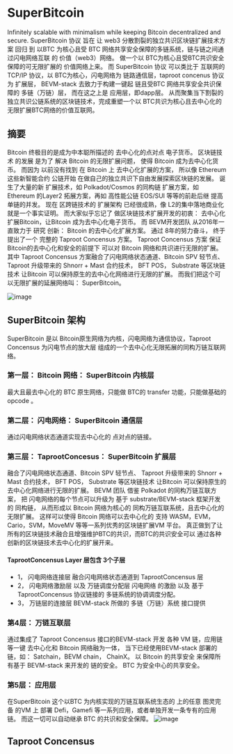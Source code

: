 # SuperBitcoin
Infinitely scalable with minimalism while keeping Bitcoin decentralized and secure.
SuperBitcoin 协议 旨在 让 web3 分散割裂的独立共识区块链扩展技术方案 回归 到 以BTC 为核心且受 BTC 网络共享安全保障的多链系统，链与链之间通过闪电网络互联 的 价值（web3）网络。
做一个以 BTC为核心且受BTC共识安全保障的可无限扩展的 价值网络上来。 而 SuperBitcoin 协议 可以类比于 互联网的TCP/IP 协议，以 BTC为核心，闪电网络为 链路通信层，taproot concenus 协议为 扩展层， BEVM-stack 去致力于构建一键起 链且受BTC 网络共享安全共识保障的 多链（万链）层， 而在这之上是 应用层，即dapp层。 
从而聚集当下割裂的独立共识公链系统的区块链技术，完成重塑一个以 BTC共识为核心且去中心化的无限扩展BTC网络的价值互联网。


## 摘要
Bitcoin 终极目的是成为中本聪所描述的 去中心化的点对点 电子货币。
区块链技术 的发展 是为了 解决 Bitcoin 的无限扩展问题， 使得 Bitcoin 成为去中心化货币。
而因为 以前没有找到 在 Bitcoin 上 去中心化扩展的方案， 所以像 Ethereum 这些新智能合约 公链开始 在做自己的独立共识下自由发展探索区块链的发展。
诞生了大量的新 扩展技术，如 Polkadot/Cosmos 的同构链 扩展方案，如 Ethereum 的Layer2 拓展方案，再如 高性能公链 EOS/SUI 等等的前赴后继 提高单链的并发。 
现在 区跨链技术的 扩展架构 已经很成熟，像 L2的集中落地商业化就是一个事实证明。 而大家似乎忘记了 做区块链技术扩展开发的初衷： 去中心化扩展Bitcoin，让Bitcoin 成为去中心化电子货币。
而 BEVM开发团队 从2016年一直致力于 研究 创新： Bitcoin 的去中心化扩展方案。 通过 8年的努力奋斗， 终于提出了一个 完整的 Taproot Concensus 方案。 
Taproot Concensus 方案 保证 Bitcoin的去中心化和安全的前提下 可以对 Bitcoin 网络和共识进行无限的扩展。
其中 Taproot Concensus 方案融合了闪电网络状态通道、Bitcoin SPV 轻节点、 Taproot 升级带来的 Shnorr + Mast 合约技术， BFT POS， Substrate 等区块链技术 让Bitcoin 可以保持原生的去中心化网络进行无限的扩展。
而我们把这个可以无限扩展的延展网络叫： SuperBitcoin。


![image](https://github.com/user-attachments/assets/577b5cfc-2934-4e07-89c0-25943cfb9a1a)
## SuperBitcoin 架构
SuperBitcoin 是以 Bitcoin原生网络为内核，闪电网络为通信协议，Taproot Concensus 为闪电节点的放大层 组成的一个去中心化无限拓展的同构万链互联网络。
### 第一层： Bitcoin 网络： SuperBitcoin 内核层
最大且最去中心化的 BTC 原生网络，只能做 BTC的 transfer 功能，只能做基础的 opcode 。
### 第二层： 闪电网络： SuperBitcoin 通信层
通过闪电网络状态通道实现去中心化的 点对点的链接。
### 第三层： TaprootConcesus： SuperBitcoin 扩展层
融合了闪电网络状态通道、Bitcoin SPV 轻节点、 Taproot 升级带来的 Shnorr + Mast 合约技术， BFT POS， Substrate 等区块链技术 让Bitcoin 可以保持原生的去中心化网络进行无限的扩展。
BEVM 团队 借鉴 Polkadot 的同构万链互联方案， 把 闪电网络的每个节点可以升级为 基于 substrate/BEVM-stack 框架开发的 同构链， 从而形成以 Bitcoin 网络为核心的 同构万链互联系统，且去中心化的无限扩展。 
这样可以使得 Bitcoin 网络可以去中心化的 支持 WASM，EVM，Cario，SVM，MoveMV 等等一系列优秀的区块链扩展VM 平台。 真正做到了让所有的区块链技术融合且增强维护BTC的共识，而BTC的共识安全可以 通过各种创新的区块链技术去中心化的扩展开来。

#### TaprootConcensus Layer 层包含 3个子层
- 1， 闪电网络连接层
融合闪电网络状态通道到 TaprootConcensus 层
- 2， 闪电网络激励层 以及 万链调度分配层
 闪电网络 的激励 以及 基于TaprootConcensus 协议链接的 多链系统的协调调度分配。
- 3， 万链层的连接层
BEVM-stack 所做的 多链（万链）系统 接口提供
### 第4层： 万链互联层
通过集成了 Taproot Concensus 接口的BEVM-stack 开发 各种 VM 链，应用链等一键 去中心化和 Bitcoin 网络融为一体， 当下已经使用BEVM-stack 部署的链，如： Satchain，BEVM chain， ChainX。
以 Bitcoin 的共享安全 来保障所有基于 BEVM-stack 来开发的 链的安全。 BTC 为安全中心的共享安全。
### 第5层： 应用层
在SuperBitcoin 这个以BTC 为内核实现的万链互联系统生态的 上的任意 图灵完备 的VM 上 部署 Defi，Gamefi 等一系列应用，或者单独开发一条专有的应用链。 而这一切可以自动继承 BTC 的共识和安全保障。
![image](https://github.com/user-attachments/assets/f7f54ac2-1a6e-4129-91f2-bcea884e1492)





## Taproot Concensus
